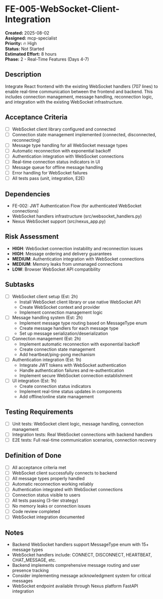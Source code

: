 # FE-005-WebSocket-Client-Integration

**Created:** 2025-08-02  
**Assigned:** mcp-specialist  
**Priority:** 🔥 High  
**Status:** Not Started  
**Estimated Effort:** 8 hours  
**Phase:** 2 - Real-Time Features (Days 4-7)

## Description

Integrate React frontend with the existing WebSocket handlers (707 lines) to enable real-time communication between the frontend and backend. This includes connection management, message handling, reconnection logic, and integration with the existing WebSocket infrastructure.

## Acceptance Criteria

- [ ] WebSocket client library configured and connected
- [ ] Connection state management implemented (connected, disconnected, reconnecting)
- [ ] Message type handling for all WebSocket message types
- [ ] Automatic reconnection with exponential backoff
- [ ] Authentication integration with WebSocket connections
- [ ] Real-time connection status indicators in UI
- [ ] Message queue for offline message handling
- [ ] Error handling for WebSocket failures
- [ ] All tests pass (unit, integration, E2E)

## Dependencies

- FE-002: JWT Authentication Flow (for authenticated WebSocket connections)
- WebSocket handlers infrastructure (src/websocket_handlers.py)
- Nexus WebSocket support (src/nexus_app.py)

## Risk Assessment

- **HIGH**: WebSocket connection instability and reconnection issues
- **HIGH**: Message ordering and delivery guarantees
- **MEDIUM**: Authentication integration with WebSocket connections
- **MEDIUM**: Memory leaks from unmanaged connections
- **LOW**: Browser WebSocket API compatibility

## Subtasks

- [ ] WebSocket client setup (Est: 2h)
  - Install WebSocket client library or use native WebSocket API
  - Create WebSocket context and provider
  - Implement connection management logic
- [ ] Message handling system (Est: 2h)
  - Implement message type routing based on MessageType enum
  - Create message handlers for each message type
  - Set up message serialization/deserialization
- [ ] Connection management (Est: 2h)
  - Implement automatic reconnection with exponential backoff
  - Create connection state management
  - Add heartbeat/ping-pong mechanism
- [ ] Authentication integration (Est: 1h)
  - Integrate JWT tokens with WebSocket authentication
  - Handle authentication failures and re-authentication
  - Implement secure WebSocket connection establishment
- [ ] UI integration (Est: 1h)
  - Create connection status indicators
  - Implement real-time status updates in components
  - Add offline/online state management

## Testing Requirements

- [ ] Unit tests: WebSocket client logic, message handling, connection management
- [ ] Integration tests: Real WebSocket connections with backend handlers
- [ ] E2E tests: Full real-time communication scenarios, connection recovery

## Definition of Done

- [ ] All acceptance criteria met
- [ ] WebSocket client successfully connects to backend
- [ ] All message types properly handled
- [ ] Automatic reconnection working reliably
- [ ] Authentication integrated with WebSocket connections
- [ ] Connection status visible to users
- [ ] All tests passing (3-tier strategy)
- [ ] No memory leaks or connection issues
- [ ] Code review completed
- [ ] WebSocket integration documented

## Notes

- Backend WebSocket handlers support MessageType enum with 15+ message types
- WebSocket handlers include: CONNECT, DISCONNECT, HEARTBEAT, CHAT_MESSAGE, etc.
- Backend implements comprehensive message routing and user presence tracking
- Consider implementing message acknowledgment system for critical messages
- WebSocket endpoint available through Nexus platform FastAPI integration